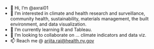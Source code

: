 - 👋 Hi, I’m @axrai01
- 👀 I’m interested in climate and health research and surveillance, community health, sustainability, materials management, the built environment, and data visualization.
- 🌱 I’m currently learning R and Tableau. 
- 💞️ I’m looking to collaborate on ... climate indicators and data viz. 
- 📫 Reach me @ arjita.rai@health.ny.gov 

<!---
axrai01/axrai01 is a ✨ special ✨ repository because its `README.md` (this file) appears on your GitHub profile.
You can click the Preview link to take a look at your changes.
--->
